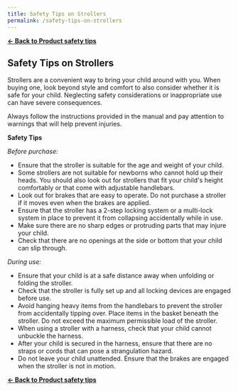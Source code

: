 ```yaml
---
title: Safety Tips on Strollers
permalink: /safety-tips-on-strollers
---
```


**[&#8592; Back to Product safety tips](/consumers/product-safety-tips/electronics-and-appliances)**

## Safety Tips on Strollers
Strollers are a convenient way to bring your child around with you. When buying one, look beyond style and comfort to also consider whether it is safe for your child. Neglecting safety considerations or inappropriate use can have severe consequences.

Always follow the instructions provided in the manual and pay attention to warnings that will help prevent injuries.

**Safety Tips**

*Before purchase:*
* Ensure that the stroller is suitable for the age and weight of your child.
* Some strollers are not suitable for newborns who cannot hold up their heads. You should also look out for strollers that fit your child's height comfortably or that come with adjustable handlebars.
* Look out for brakes that are easy to operate. Do not purchase a stroller if it moves even when the brakes are applied.
* Ensure that the stroller has a 2-step locking system or a multi-lock system in place to prevent it from collapsing accidentally while in use.
* Make sure there are no sharp edges or protruding parts that may injure your child.
* Check that there are no openings at the side or bottom that your child can slip through.

*During use:*
* Ensure that your child is at a safe distance away when unfolding or folding the stroller.
* Check that the stroller is fully set up and all locking devices are engaged before use.
* Avoid hanging heavy items from the handlebars to prevent the stroller from accidentally tipping over. Place items in the basket beneath the stroller. Do not exceed the maximum permissible load of the stroller.
* When using a stroller with a harness, check that your child cannot unbuckle the harness.
* After your child is secured in the harness, ensure that there are no straps or cords that can pose a strangulation hazard.
* Do not leave your child unattended. Ensure that the brakes are engaged when the stroller is not in motion.

**[&#8592; Back to Product safety tips](/consumers/product-safety-tips/electronics-and-appliances)**

